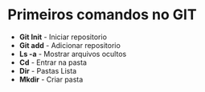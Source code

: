 # Primeiros comandos no GIT

- **Git Init** - Iniciar repositorio 
- **Git add** - Adicionar repositorio 
- **Ls -a** - Mostrar arquivos ocultos
- **Cd** - Entrar na pasta 
- **Dir** - Pastas Lista
- **Mkdir** - Criar pasta 